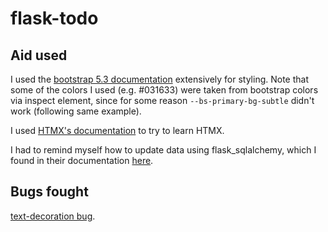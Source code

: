 # flask-todo

## Aid used

I used the [bootstrap 5.3 documentation](https://getbootstrap.com/docs/5.3/getting-started/introduction/) extensively for styling. Note that some of the colors I used (e.g. #031633) were taken from bootstrap colors via inspect element, since for some reason `--bs-primary-bg-subtle` didn't work (following same example).

I used [HTMX's documentation](https://htmx.org/) to try to learn HTMX.

I had to remind myself how to update data using flask_sqlalchemy, which I found in their documentation [here](https://flask-sqlalchemy.palletsprojects.com/en/3.1.x/quickstart/#query-the-data).

## Bugs fought

[text-decoration bug](https://stackoverflow.com/questions/1261955/inherited-text-decoration-style).